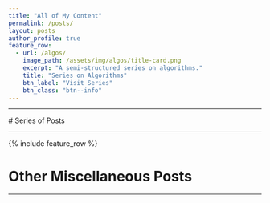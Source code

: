 ```yaml
---
title: "All of My Content"
permalink: /posts/
layout: posts
author_profile: true
feature_row:
  - url: /algos/
    image_path: /assets/img/algos/title-card.png
    excerpt: "A semi-structured series on algorithms."
    title: "Series on Algorithms"
    btn_label: "Visit Series"
    btn_class: "btn--info"
---
```


<hr class="main-bar">
# Series of Posts
<hr class="sub-bar">
{% include feature_row %}


# Other Miscellaneous Posts 
<hr class="sub-bar">
